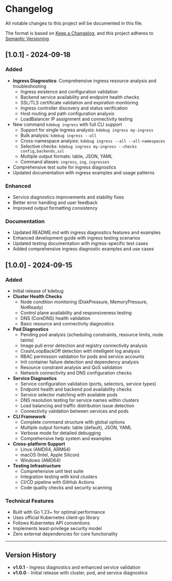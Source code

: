 # Changelog

All notable changes to this project will be documented in this file.

The format is based on [Keep a Changelog](https://keepachangelog.com/en/1.0.0/),
and this project adheres to [Semantic Versioning](https://semver.org/spec/v2.0.0.html).

## [1.0.1] - 2024-09-18

### Added
- **Ingress Diagnostics**: Comprehensive ingress resource analysis and troubleshooting
  - Ingress existence and configuration validation
  - Backend service availability and endpoint health checks
  - SSL/TLS certificate validation and expiration monitoring
  - Ingress controller discovery and status verification
  - Host routing and path configuration analysis
  - LoadBalancer IP assignment and connectivity testing
- New command `kdebug ingress` with full CLI support
  - Support for single ingress analysis: `kdebug ingress my-ingress`
  - Bulk analysis: `kdebug ingress --all`
  - Cross-namespace analysis: `kdebug ingress --all --all-namespaces`
  - Selective checks: `kdebug ingress my-ingress --checks config,backends,ssl`
  - Multiple output formats: table, JSON, YAML
  - Command aliases: `ingress`, `ing`, `ingresses`
- Comprehensive test suite for ingress diagnostics
- Updated documentation with ingress examples and usage patterns

### Enhanced
- Service diagnostics improvements and stability fixes
- Better error handling and user feedback
- Improved output formatting consistency

### Documentation
- Updated README.md with ingress diagnostics features and examples
- Enhanced development guide with ingress testing scenarios
- Updated testing documentation with ingress-specific test cases
- Added comprehensive ingress diagnostic examples and use cases

## [1.0.0] - 2024-09-15

### Added
- Initial release of kdebug
- **Cluster Health Checks**
  - Node condition monitoring (DiskPressure, MemoryPressure, NotReady)
  - Control plane availability and responsiveness testing
  - DNS (CoreDNS) health validation
  - Basic resource and connectivity diagnostics
- **Pod Diagnostics**
  - Pending pod analysis (scheduling constraints, resource limits, node taints)
  - Image pull error detection and registry connectivity analysis
  - CrashLoopBackOff detection with intelligent log analysis
  - RBAC permission validation for pods and service accounts
  - Init container failure detection and dependency analysis
  - Resource constraint analysis and QoS validation
  - Network connectivity and DNS configuration checks
- **Service Diagnostics** 
  - Service configuration validation (ports, selectors, service types)
  - Endpoint health and backend pod availability checks
  - Service selector matching with available pods
  - DNS resolution testing for service names within clusters
  - Load balancing and traffic distribution issue detection
  - Connectivity validation between services and pods
- **CLI Framework**
  - Complete command structure with global options
  - Multiple output formats: table (default), JSON, YAML
  - Verbose mode for detailed debugging
  - Comprehensive help system and examples
- **Cross-platform Support**
  - Linux (AMD64, ARM64)
  - macOS (Intel, Apple Silicon)
  - Windows (AMD64)
- **Testing Infrastructure**
  - Comprehensive unit test suite
  - Integration testing with kind clusters
  - CI/CD pipeline with GitHub Actions
  - Code quality checks and security scanning

### Technical Features
- Built with Go 1.23+ for optimal performance
- Uses official Kubernetes client-go library
- Follows Kubernetes API conventions
- Implements least-privilege security model
- Zero external dependencies for core functionality

---

## Version History

- **v1.0.1** - Ingress diagnostics and enhanced service validation
- **v1.0.0** - Initial release with cluster, pod, and service diagnostics